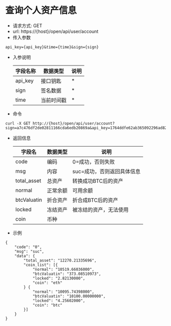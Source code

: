 # 查询个人资产信息
- 请求方式: GET
- url: https://{host}/open/api/user/account
- 传入参数
```
api_key={api_key}&time={time}&sign={sign}
```
- 入参说明

  | 字段名称 | 数据类型 | 说明 |
  | --- | --- | --- |
  | api_key | 接口钥匙 | * |
  | sign | 签名数据 | * |
  | time | 当前时间戳 | * |
   
- 命令
```
curl -X GET http://{host}/open/api/user/account?sign=a7c476df2de02811166cda6edb20869a&api_key=1764ddfe62ab365092296ad8272df4f9&time=1554178351
```
- 返回信息

    | 字段名 | 数据类型 | 说明 |
    | --- | --- | --- |
    | code | 编码 | 0=成功，否则失败 |
    | msg | 内容 | suc=成功，否则返回具体信息 |
    | total_asset | 总资产 | 转换成功BTC后的资产 |
    | normal | 正常余额 | 可用余额 |
    | btcValuatin | 折合资产 | 折合成BTC后的资产 |
    | locked | 冻结资产 | 被冻结的资产，无法使用 |
    | coin | 币种 | &nbsp; |
    
- 示例
```
{
	"code": "0",
	"msg": "suc",
	"data": {
		"total_asset": "12270.21335696",
		"coin_list": [{
			"normal": "10519.66036000",
			"btcValuatin": "373.08510973",
			"locked": "2.82130000",
			"coin": "eth"
		} {
			"normal": "10095.74398000",
			"btcValuatin": "10100.00000000",
			"locked": "4.25602000",
			"coin": "btc"
		}]
	}
}
```
